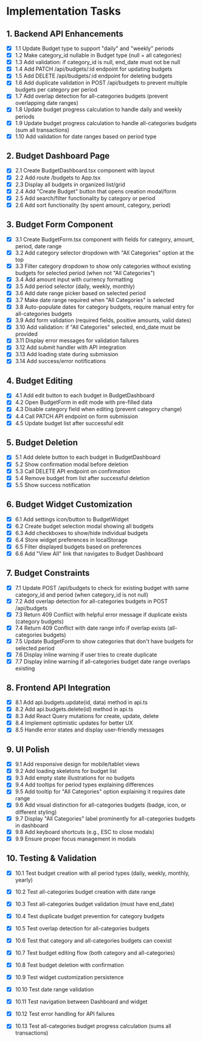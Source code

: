 # Implementation Tasks

## 1. Backend API Enhancements
- [x] 1.1 Update Budget type to support "daily" and "weekly" periods
- [x] 1.2 Make category_id nullable in Budget type (null = all categories)
- [x] 1.3 Add validation: if category_id is null, end_date must not be null
- [x] 1.4 Add PATCH /api/budgets/:id endpoint for updating budgets
- [x] 1.5 Add DELETE /api/budgets/:id endpoint for deleting budgets
- [x] 1.6 Add duplicate validation in POST /api/budgets to prevent multiple budgets per category per period
- [x] 1.7 Add overlap detection for all-categories budgets (prevent overlapping date ranges)
- [x] 1.8 Update budget progress calculation to handle daily and weekly periods
- [x] 1.9 Update budget progress calculation to handle all-categories budgets (sum all transactions)
- [x] 1.10 Add validation for date ranges based on period type

## 2. Budget Dashboard Page
- [x] 2.1 Create BudgetDashboard.tsx component with layout
- [x] 2.2 Add route /budgets to App.tsx
- [x] 2.3 Display all budgets in organized list/grid
- [x] 2.4 Add "Create Budget" button that opens creation modal/form
- [x] 2.5 Add search/filter functionality by category or period
- [x] 2.6 Add sort functionality (by spent amount, category, period)

## 3. Budget Form Component
- [x] 3.1 Create BudgetForm.tsx component with fields for category, amount, period, date range
- [x] 3.2 Add category selector dropdown with "All Categories" option at the top
- [x] 3.3 Filter category dropdown to show only categories without existing budgets for selected period (when not "All Categories")
- [x] 3.4 Add amount input with currency formatting
- [x] 3.5 Add period selector (daily, weekly, monthly)
- [x] 3.6 Add date range picker based on selected period
- [x] 3.7 Make date range required when "All Categories" is selected
- [x] 3.8 Auto-populate dates for category budgets, require manual entry for all-categories budgets
- [x] 3.9 Add form validation (required fields, positive amounts, valid dates)
- [x] 3.10 Add validation: if "All Categories" selected, end_date must be provided
- [x] 3.11 Display error messages for validation failures
- [x] 3.12 Add submit handler with API integration
- [x] 3.13 Add loading state during submission
- [x] 3.14 Add success/error notifications

## 4. Budget Editing
- [x] 4.1 Add edit button to each budget in BudgetDashboard
- [x] 4.2 Open BudgetForm in edit mode with pre-filled data
- [x] 4.3 Disable category field when editing (prevent category change)
- [x] 4.4 Call PATCH API endpoint on form submission
- [x] 4.5 Update budget list after successful edit

## 5. Budget Deletion
- [x] 5.1 Add delete button to each budget in BudgetDashboard
- [x] 5.2 Show confirmation modal before deletion
- [x] 5.3 Call DELETE API endpoint on confirmation
- [x] 5.4 Remove budget from list after successful deletion
- [x] 5.5 Show success notification

## 6. Budget Widget Customization
- [x] 6.1 Add settings icon/button to BudgetWidget
- [x] 6.2 Create budget selection modal showing all budgets
- [x] 6.3 Add checkboxes to show/hide individual budgets
- [x] 6.4 Store widget preferences in localStorage
- [x] 6.5 Filter displayed budgets based on preferences
- [x] 6.6 Add "View All" link that navigates to Budget Dashboard

## 7. Budget Constraints
- [x] 7.1 Update POST /api/budgets to check for existing budget with same category_id and period (when category_id is not null)
- [x] 7.2 Add overlap detection for all-categories budgets in POST /api/budgets
- [x] 7.3 Return 409 Conflict with helpful error message if duplicate exists (category budgets)
- [x] 7.4 Return 409 Conflict with date range info if overlap exists (all-categories budgets)
- [x] 7.5 Update BudgetForm to show categories that don't have budgets for selected period
- [x] 7.6 Display inline warning if user tries to create duplicate
- [x] 7.7 Display inline warning if all-categories budget date range overlaps existing

## 8. Frontend API Integration
- [x] 8.1 Add api.budgets.update(id, data) method in api.ts
- [x] 8.2 Add api.budgets.delete(id) method in api.ts
- [x] 8.3 Add React Query mutations for create, update, delete
- [x] 8.4 Implement optimistic updates for better UX
- [x] 8.5 Handle error states and display user-friendly messages

## 9. UI Polish
- [x] 9.1 Add responsive design for mobile/tablet views
- [x] 9.2 Add loading skeletons for budget list
- [x] 9.3 Add empty state illustrations for no budgets
- [x] 9.4 Add tooltips for period types explaining differences
- [x] 9.5 Add tooltip for "All Categories" option explaining it requires date range
- [x] 9.6 Add visual distinction for all-categories budgets (badge, icon, or different styling)
- [x] 9.7 Display "All Categories" label prominently for all-categories budgets in dashboard
- [x] 9.8 Add keyboard shortcuts (e.g., ESC to close modals)
- [x] 9.9 Ensure proper focus management in modals

## 10. Testing & Validation
- [x] 10.1 Test budget creation with all period types (daily, weekly, monthly, yearly)
- [x] 10.2 Test all-categories budget creation with date range
- [x] 10.3 Test all-categories budget validation (must have end_date)
- [x] 10.4 Test duplicate budget prevention for category budgets
- [x] 10.5 Test overlap detection for all-categories budgets
- [x] 10.6 Test that category and all-categories budgets can coexist
- [x] 10.7 Test budget editing flow (both category and all-categories)
- [x] 10.8 Test budget deletion with confirmation
- [x] 10.9 Test widget customization persistence
- [x] 10.10 Test date range validation
- [x] 10.11 Test navigation between Dashboard and widget
- [x] 10.12 Test error handling for API failures
- [x] 10.13 Test all-categories budget progress calculation (sums all transactions)

